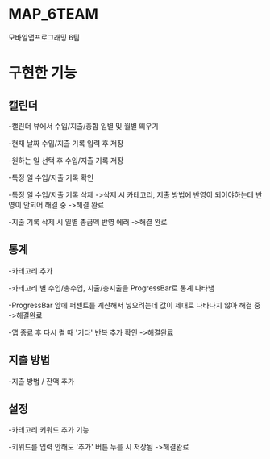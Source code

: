 # MAP_6TEAM
모바일앱프로그래밍 6팀

# 구현한 기능
## 캘린더

-캘린더 뷰에서 수입/지출/총합 일별 및 월별 띄우기

-현재 날짜 수입/지출 기록 입력 후 저장

-원하는 일 선택 후 수입/지출 기록 저장

-특정 일 수입/지출 기록 확인

-특정 일 수입/지출 기록 삭제
->삭제 시 카테고리, 지출 방법에 반영이 되어야하는데 반영이 안되어 해결 중
->해결 완료

-지출 기록 삭제 시 일별 총금액 반영 에러 
->해결 완료

## 통계

-카테고리 추가

-카테고리 별 수입/총수입, 지출/총지출을 ProgressBar로 통계 나타냄

-ProgressBar 앞에 퍼센트를 계산해서 넣으려는데 값이 제대로 나타나지 않아 해결 중
->해결완료

-앱 종료 후 다시 켤 때 '기타' 반복 추가 확인
->해결완료

## 지출 방법

-지출 방법 / 잔액 추가

## 설정

-카테고리 키워드 추가 기능 

-키워드를 입력 안해도 '추가' 버튼 누를 시 저장됨 ->해결완료
